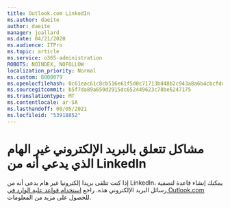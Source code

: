 ```yaml
---
title: Outlook.com LinkedIn
ms.author: daeite
author: daeite
manager: joallard
ms.date: 04/21/2020
ms.audience: ITPro
ms.topic: article
ms.service: o365-administration
ROBOTS: NOINDEX, NOFOLLOW
localization_priority: Normal
ms.custom: 8000079
ms.openlocfilehash: 0c61eac61c8cb516e61f5d0c71713bd48b2c943a8a6b4cbcfddafb81016b4780
ms.sourcegitcommit: b5f7da89a650d2915dc652449623c78be6247175
ms.translationtype: MT
ms.contentlocale: ar-SA
ms.lasthandoff: 08/05/2021
ms.locfileid: "53918852"
---
```

# <a name="issues-with-junk-email-claiming-to-be-from-linkedin"></a>مشاكل تتعلق بالبريد الإلكتروني غير الهام الذي يدعي أنه من LinkedIn

إذا كنت تتلقى بريدا إلكترونيا غير هام يدعي أنه من LinkedIn، يمكنك إنشاء قاعدة لتصفية رسائل البريد الإلكتروني هذه.
راجع [استخدام قواعد علبة الوارد في Outlook.com](https://aka.ms/OutlookComInboxRules) للحصول على مزيد من المعلومات.


